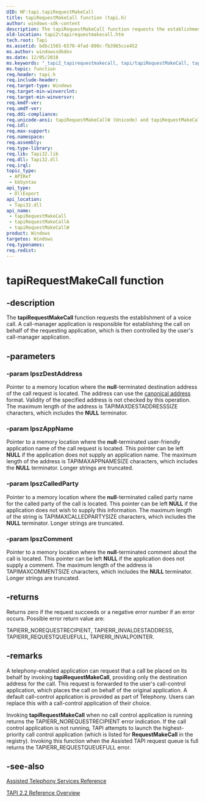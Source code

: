 ```yaml
---
UID: NF:tapi.tapiRequestMakeCall
title: tapiRequestMakeCall function (tapi.h)
author: windows-sdk-content
description: The tapiRequestMakeCall function requests the establishment of a voice call. A call-manager application is responsible for establishing the call on behalf of the requesting application, which is then controlled by the user's call-manager application.
old-location: tapi2\tapirequestmakecall.htm
tech.root: Tapi
ms.assetid: bdbc1565-6570-4fad-890c-fb3965cce452
ms.author: windowssdkdev
ms.date: 12/05/2018
ms.keywords: "_tapi2_tapirequestmakecall, tapi/tapiRequestMakeCall, tapi/tapiRequestMakeCallA, tapi/tapiRequestMakeCallW, tapi2.tapirequestmakecall, tapiRequestMakeCall, tapiRequestMakeCall function [TAPI 2.2], tapiRequestMakeCallA, tapiRequestMakeCallW"
ms.topic: function
req.header: tapi.h
req.include-header: 
req.target-type: Windows
req.target-min-winverclnt: 
req.target-min-winversvr: 
req.kmdf-ver: 
req.umdf-ver: 
req.ddi-compliance: 
req.unicode-ansi: tapiRequestMakeCallW (Unicode) and tapiRequestMakeCallA (ANSI)
req.idl: 
req.max-support: 
req.namespace: 
req.assembly: 
req.type-library: 
req.lib: Tapi32.lib
req.dll: Tapi32.dll
req.irql: 
topic_type:
 - APIRef
 - kbSyntax
api_type:
 - DllExport
api_location:
 - Tapi32.dll
api_name:
 - tapiRequestMakeCall
 - tapiRequestMakeCallA
 - tapiRequestMakeCallW
product: Windows
targetos: Windows
req.typenames: 
req.redist: 
---
```


# tapiRequestMakeCall function


## -description


The 
<b>tapiRequestMakeCall</b> function requests the establishment of a voice call. A call-manager application is responsible for establishing the call on behalf of the requesting application, which is then controlled by the user's call-manager application.


## -parameters




### -param lpszDestAddress

Pointer to a memory location where the <b>null</b>-terminated destination address of the call request is located. The address can use the 
<a href="../tapi3/address_ovr.htm">canonical address</a> format. Validity of the specified address is not checked by this operation. The maximum length of the address is TAPIMAXDESTADDRESSSIZE characters, which includes the <b>NULL</b> terminator.


### -param lpszAppName

Pointer to a memory location where the <b>null</b>-terminated user-friendly application name of the call request is located. This pointer can be left <b>NULL</b> if the application does not supply an application name. The maximum length of the address is TAPIMAXAPPNAMESIZE characters, which includes the <b>NULL</b> terminator. Longer strings are truncated.


### -param lpszCalledParty

Pointer to a memory location where the <b>null</b>-terminated called party name for the called party of the call is located. This pointer can be left <b>NULL</b> if the application does not wish to supply this information. The maximum length of the string is TAPIMAXCALLEDPARTYSIZE characters, which includes the <b>NULL</b> terminator. Longer strings are truncated.


### -param lpszComment

Pointer to a memory location where the <b>null</b>-terminated comment about the call is located. This pointer can be left <b>NULL</b> if the application does not supply a comment. The maximum length of the address is TAPIMAXCOMMENTSIZE characters, which includes the <b>NULL</b> terminator. Longer strings are truncated.


## -returns



Returns zero if the request succeeds or a negative error number if an error occurs. Possible error return value are:

TAPIERR_NOREQUESTRECIPIENT, TAPIERR_INVALDESTADDRESS, TAPIERR_REQUESTQUEUEFULL, TAPIERR_INVALPOINTER.




## -remarks



A telephony-enabled application can request that a call be placed on its behalf by invoking 
<b>tapiRequestMakeCall</b>, providing only the destination address for the call. This request is forwarded to the user's call-control application, which places the call on behalf of the original application. A default call-control application is provided as part of  Telephony. Users can replace this with a call-control application of their choice.

Invoking 
<b>tapiRequestMakeCall</b> when no call control application is running returns the TAPIERR_NOREQUESTRECIPIENT error indication. If the call control application is not running, TAPI attempts to launch the highest-priority call control application (which is listed for <b>RequestMakeCall</b> in the registry). Invoking this function when the Assisted TAPI request queue is full returns the TAPIERR_REQUESTQUEUEFULL error.




## -see-also




<a href="https://msdn.microsoft.com/43ca86b0-0107-4937-b15a-47916e144527">Assisted Telephony Services Reference</a>



<a href="https://msdn.microsoft.com/d703b414-1389-416c-8e94-c1931979f0c9">TAPI 2.2 Reference Overview</a>
 

 

